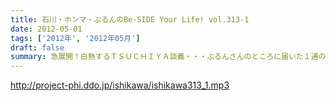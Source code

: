 ```yaml
---
title: 石川・ホンマ・ぶるんのBe-SIDE Your Life! vol.313-1
date: 2012-05-01
tags: ['2012年', '2012年05月']
draft: false
summary: 急展開！白熱するＴＳＵＣＨＩＹＡ談義・・・ぶるんさんのところに届いた１通の携帯メールからそれは回し始めた！ＮＡＭＡＥ
---
```


http://project-phi.ddo.jp/ishikawa/ishikawa313_1.mp3
